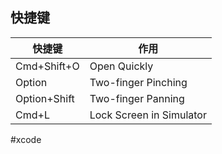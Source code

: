 ## 快捷键

| 快捷键          | 作用                       |
| ------------ | ------------------------ |
| Cmd+Shift+O  | Open Quickly             |
| Option       | Two-finger Pinching      |
| Option+Shift | Two-finger Panning       |
| Cmd+L        | Lock Screen in Simulator |

#xcode